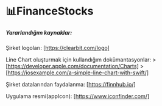 # 📊FinanceStocks

##### Yararlandığım kaynaklar:

Şirket logoları: [https://clearbit.com/logo]

Line Chart oluşturmak için kullandığım dokümantasyonlar: >[https://developer.apple.com/documentation/Charts] >[https://iosexample.com/a-simple-line-chart-with-swift/]

Şirket datalarından faydalanma: [https://finnhub.io/]

Uygulama resmi(appIcon): [https://www.iconfinder.com/]
